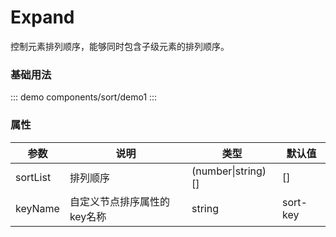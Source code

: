 # Expand

控制元素排列顺序，能够同时包含子级元素的排列顺序。

### 基础用法

::: demo
components/sort/demo1
:::

### 属性

| 参数     | 说明                        | 类型               | 默认值   |
| -------- | --------------------------- | ------------------ | -------- |
| sortList | 排列顺序                    | (number\|string)[] | []       |
| keyName  | 自定义节点排序属性的key名称 | string             | sort-key |
